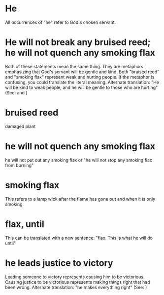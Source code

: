 
# He
All occurrences of "he" refer to God's chosen servant.

# He will not break any bruised reed; he will not quench any smoking flax
Both of these statements mean the same thing. They are metaphors emphasizing that God's servant will be gentle and kind. Both "bruised reed" and "smoking flax" represent weak and hurting people. If the metaphor is confusing, you could translate the literal meaning. Alternate translation: "He will be kind to weak people, and he will be gentle to those who are hurting" (See:  and )

# bruised reed
damaged plant

# he will not quench any smoking flax
he will not put out any smoking flax or "he will not stop any smoking flax from burning"

# smoking flax
This refers to a lamp wick after the flame has gone out and when it is only smoking.

# flax, until
This can be translated with a new sentence: "flax. This is what he will do until"

# he leads justice to victory
Leading someone to victory represents causing him to be victorious. Causing justice to be victorious represents making things right that had been wrong. Alternate translation: "he makes everything right" (See: )